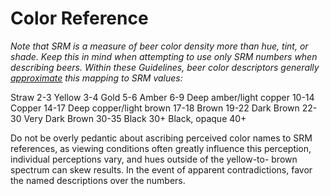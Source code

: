 # Color Reference

_Note that SRM is a measure of beer color density more than hue, tint, or shade. Keep this in mind when attempting to use only SRM numbers when describing beers. Within these Guidelines, beer color descriptors generally <u>approximate</u> this mapping to SRM values:_

Straw	2-3
Yellow	3-4
Gold	5-6
Amber	6-9
Deep amber/light copper	10-14
Copper	14-17
Deep copper/light brown	17-18
Brown	19-22
Dark Brown	22-30
Very Dark Brown	30-35
Black	30+
Black, opaque	40+

Do not be overly pedantic about ascribing perceived color names to SRM references, as viewing conditions often greatly influence this perception, individual perceptions vary, and hues outside of the yellow-to- brown spectrum can skew results. In the event of apparent contradictions, favor the named descriptions over the numbers.